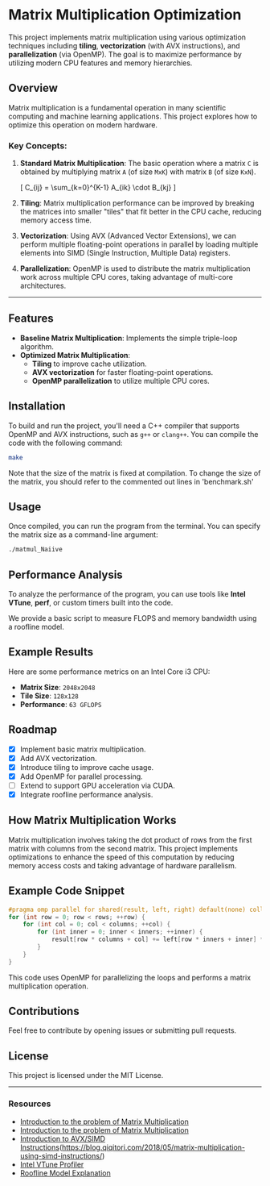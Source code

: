 # Matrix Multiplication Optimization

This project implements matrix multiplication using various optimization techniques including **tiling**, **vectorization** (with AVX instructions), and **parallelization** (via OpenMP). The goal is to maximize performance by utilizing modern CPU features and memory hierarchies.

## Overview

Matrix multiplication is a fundamental operation in many scientific computing and machine learning applications. This project explores how to optimize this operation on modern hardware.

### Key Concepts:
1. **Standard Matrix Multiplication**: The basic operation where a matrix `C` is obtained by multiplying matrix `A` (of size `MxK`) with matrix `B` (of size `KxN`).
   
   \[
   C_{ij} = \sum_{k=0}^{K-1} A_{ik} \cdot B_{kj}
   \]

2. **Tiling**: Matrix multiplication performance can be improved by breaking the matrices into smaller "tiles" that fit better in the CPU cache, reducing memory access time.

3. **Vectorization**: Using AVX (Advanced Vector Extensions), we can perform multiple floating-point operations in parallel by loading multiple elements into SIMD (Single Instruction, Multiple Data) registers.

4. **Parallelization**: OpenMP is used to distribute the matrix multiplication work across multiple CPU cores, taking advantage of multi-core architectures.

---

## Features

- **Baseline Matrix Multiplication**: Implements the simple triple-loop algorithm.
- **Optimized Matrix Multiplication**:
  - **Tiling** to improve cache utilization.
  - **AVX vectorization** for faster floating-point operations.
  - **OpenMP parallelization** to utilize multiple CPU cores.
  
## Installation

To build and run the project, you'll need a C++ compiler that supports OpenMP and AVX instructions, such as `g++` or `clang++`. You can compile the code with the following command:

```bash
make
```
Note that the size of the matrix is fixed at compilation. To change the size of the matrix, you should refer to the commented out lines in 'benchmark.sh'

## Usage

Once compiled, you can run the program from the terminal. You can specify the matrix size as a command-line argument:

```bash
./matmul_Naiive
```

## Performance Analysis

To analyze the performance of the program, you can use tools like **Intel VTune**, **perf**, or custom timers built into the code. 

We provide a basic script to measure FLOPS and memory bandwidth using a roofline model.

## Example Results

Here are some performance metrics on an Intel Core i3 CPU:

- **Matrix Size**: `2048x2048`
- **Tile Size**: `128x128`
- **Performance**: `63 GFLOPS`

## Roadmap

- [x] Implement basic matrix multiplication.
- [x] Add AVX vectorization.
- [x] Introduce tiling to improve cache usage.
- [x] Add OpenMP for parallel processing.
- [ ] Extend to support GPU acceleration via CUDA.
- [x] Integrate roofline performance analysis.

## How Matrix Multiplication Works

Matrix multiplication involves taking the dot product of rows from the first matrix with columns from the second matrix. This project implements optimizations to enhance the speed of this computation by reducing memory access costs and taking advantage of hardware parallelism.

## Example Code Snippet

```cpp
#pragma omp parallel for shared(result, left, right) default(none) collapse(3)
for (int row = 0; row < rows; ++row) {
    for (int col = 0; col < columns; ++col) {
        for (int inner = 0; inner < inners; ++inner) {
            result[row * columns + col] += left[row * inners + inner] * right[inner * columns + col];
        }
    }
}
```

This code uses OpenMP for parallelizing the loops and performs a matrix multiplication operation.

## Contributions

Feel free to contribute by opening issues or submitting pull requests.

## License

This project is licensed under the MIT License.

---

### Resources
- [Introduction to the problem of Matrix Multiplication](https://marek.ai/matrix-multiplication-on-cpu.html)
- [Introduction to the problem of Matrix Multiplication](https://siboehm.com/articles/22/Fast-MMM-on-CPU)
- [Introduction to AVX/SIMD Instructions](https://blog.qiqitori.com/2018/04/baby-steps-in-simd-sseavx)(https://blog.qiqitori.com/2018/05/matrix-multiplication-using-simd-instructions/)
- [Intel VTune Profiler](https://software.intel.com/content/www/us/en/develop/tools/vtune.html)
- [Roofline Model Explanation](https://docs.nersc.gov/tools/performance/roofline/)

